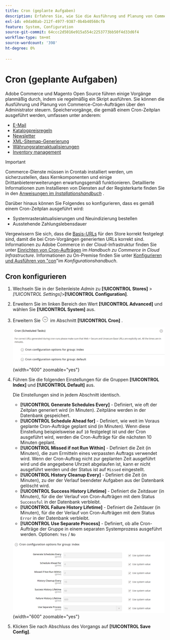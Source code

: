 ```yaml
---
title: Cron (geplante Aufgaben)
description: Erfahren Sie, wie Sie die Ausführung und Planung von Commerce-Cron-Aufträgen über den Administrator steuern können.
exl-id: e0da08ab-212f-4977-9387-0b4b40560cfb
feature: System, Configuration
source-git-commit: 64ccc2d5016e915a554c2253773bb50f4d33d6f4
workflow-type: tm+mt
source-wordcount: '398'
ht-degree: 0%

---
```


# Cron (geplante Aufgaben)

Adobe Commerce und Magento Open Source führen einige Vorgänge planmäßig durch, indem sie regelmäßig ein Skript ausführen. Sie können die Ausführung und Planung von Commerce-Cron-Aufträgen über den Administrator steuern. Speichervorgänge, die gemäß einem Cron-Zeitplan ausgeführt werden, umfassen unter anderem:

- [E-Mail](email-communications.md)
- [Katalogpreisregeln](../merchandising-promotions/price-rules-catalog.md)
- [Newsletter](../merchandising-promotions/newsletters.md)
- [XML-Sitemap-Generierung](../merchandising-promotions/sitemap-xml.md)
- [Währungsratenaktualisierungen](../stores-purchase/currency-update.md)
- [Inventory management](../inventory-management/introduction.md)

>[!IMPORTANT]
>
>Commerce-Dienste müssen in Crontab installiert werden, um sicherzustellen, dass Kernkomponenten und einige Drittanbietererweiterungen erwartungsgemäß funktionieren. Detaillierte Informationen zum Installieren von Diensten auf der Registerkarte finden Sie in den [Anweisungen im _Installationshandbuch_](https://experienceleague.adobe.com/docs/commerce-operations/installation-guide/next-steps/configuration.html) .

Darüber hinaus können Sie Folgendes so konfigurieren, dass es gemäß einem Cron-Zeitplan ausgeführt wird:

- Systemrasteraktualisierungen und Neuindizierung bestellen
- Ausstehende Zahlungslebensdauer

Vergewissern Sie sich, dass die [Basis-URLs](../stores-purchase/store-urls.md) für den Store korrekt festgelegt sind, damit die bei Cron-Vorgängen generierten URLs korrekt sind. Informationen zu Adobe Commerce in der Cloud-Infrastruktur finden Sie unter [Einrichten von Cron-Aufträgen](https://experienceleague.adobe.com/docs/commerce-cloud-service/user-guide/configure/app/properties/crons-property.html) im _Handbuch zu Commerce in Cloud Infrastructure_. Informationen zu On-Premise finden Sie unter [Konfigurieren und Ausführen von &quot;con](https://experienceleague.adobe.com/docs/commerce-operations/configuration-guide/cli/configure-cron-jobs.html)&quot;im _Konfigurationshandbuch_.

## Cron konfigurieren

1. Wechseln Sie in der Seitenleiste _Admin_ zu **[!UICONTROL Stores]** > _[!UICONTROL Settings]_>**[!UICONTROL Configuration]**.

1. Erweitern Sie im linken Bereich den Wert **[!UICONTROL Advanced]** und wählen Sie **[!UICONTROL System]** aus.

1. Erweitern Sie ![Erweiterungsauswahl](../assets/icon-display-expand.png) im Abschnitt **[!UICONTROL Cron]** .

   ![Erweiterte Konfiguration - Cron-Aufgaben](../configuration-reference/advanced/assets/system-cron.png){width="600" zoomable="yes"}

1. Führen Sie die folgenden Einstellungen für die Gruppen **[!UICONTROL Index]** und **[!UICONTROL Default]** aus.

   Die Einstellungen sind in jedem Abschnitt identisch.

   - **[!UICONTROL Generate Schedules Every]** - Definiert, wie oft der Zeitplan generiert wird (in Minuten). Zeitpläne werden in der Datenbank gespeichert.
   - **[!UICONTROL Schedule Ahead for]** - Definiert, wie weit im Voraus geplante Cron-Aufträge geplant sind (in Minuten). Wenn diese Einstellung beispielsweise auf `10` festgelegt ist und der Cron ausgeführt wird, werden die Cron-Aufträge für die nächsten 10 Minuten geplant.
   - **[!UICONTROL Missed if not Run Within]** - Definiert die Zeit (in Minuten), die zum Ermitteln eines verpassten Auftrags verwendet wird. Wenn der Cron-Auftrag nicht zur geplanten Zeit ausgeführt wird und die angegebene Uhrzeit abgelaufen ist, kann er nicht ausgeführt werden und der Status ist auf `Missed` eingestellt.
   - **[!UICONTROL History Cleanup Every]** - Definiert die Zeit (in Minuten), zu der der Verlauf beendeter Aufgaben aus der Datenbank gelöscht wird.
   - **[!UICONTROL Success History Lifetime]** - Definiert die Zeitdauer (in Minuten), für die der Verlauf von Cron-Aufträgen mit dem Status `Successful` in der Datenbank verbleibt.
   - **[!UICONTROL Failure History Lifetime]** - Definiert die Zeitdauer (in Minuten), für die der Verlauf von Cron-Aufträgen mit dem Status `Error` in der Datenbank verbleibt.
   - **[!UICONTROL Use Separate Process]** - Definiert, ob alle Cron-Aufträge der Gruppe in einem separaten Systemprozess ausgeführt werden. Optionen: `Yes` / `No`

   ![Erweiterte Konfiguration - Cron-Gruppenindex](../configuration-reference/advanced/assets/system-cron-group-index.png){width="600" zoomable="yes"}

1. Klicken Sie nach Abschluss des Vorgangs auf **[!UICONTROL Save Config]**.
